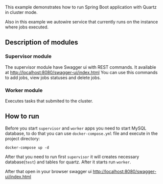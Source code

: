 This example demonstrates how to run Spring Boot application with Quartz in cluster mode.

Also in this example we autowire service that currently runs on the instance where jobs executed.

## Description of modules
### Supervisor module
The supervisor module have Swagger ui with REST commands. It available at [http://localhost:8080/swagger-ui/index.html](http://localhost:8080/swagger-ui/index.html)
You can use this commands to add jobs, view jobs statuses and delete jobs.

### Worker module
Executes tasks that submited to the cluster.

## How to run
Before you start `supervisor` and `worker` apps you need to start MySQL database, to do that you can
 use `docker-compose.yml` file and execute in the project directory: 
```
docker-compose up -d
``` 
 
After that you need to run first `supervisor` it will creates necessary database(`test`) and tables
 for quartz. 
After it starts run `worker`.

After that open in your browser swagger ui [http://localhost:8080/swagger-ui/index.html](http://localhost:8080/swagger-ui/index.html)
